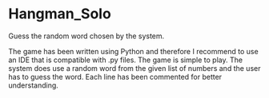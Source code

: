 # Hangman_Solo
Guess the random word chosen by the system.

The game has been written using Python and therefore I recommend to use an IDE that is compatible with .py files. 
The game is simple to play.
The system does use a random word from the given list of numbers and the user has to guess the word. 
Each line has been commented for better understanding. 

